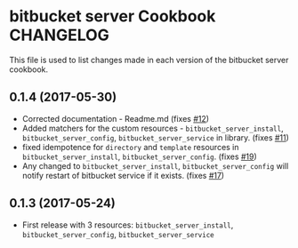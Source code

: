 # bitbucket server Cookbook CHANGELOG

This file is used to list changes made in each version of the bitbucket server cookbook.

## 0.1.4 (2017-05-30)

- Corrected documentation - Readme.md (fixes [#12](/bharathcp/bitbucket_server/issues/12))
- Added matchers for the custom resources - `bitbucket_server_install`, `bitbucket_server_config`, `bitbucket_server_service` in library. (fixes [#11](/bharathcp/bitbucket_server/issues/11))
- fixed idempotence for `directory` and `template` resources in `bitbucket_server_install`, `bitbucket_server_config`. (fixes [#19](/bharathcp/bitbucket_server/issues/19))
- Any changed to `bitbucket_server_install`, `bitbucket_server_config` will notify restart of bitbucket service if it exists. (fixes [#17](/bharathcp/bitbucket_server/issues/17))

## 0.1.3 (2017-05-24)

- First release with 3 resources: `bitbucket_server_install`, `bitbucket_server_config`, `bitbucket_server_service`